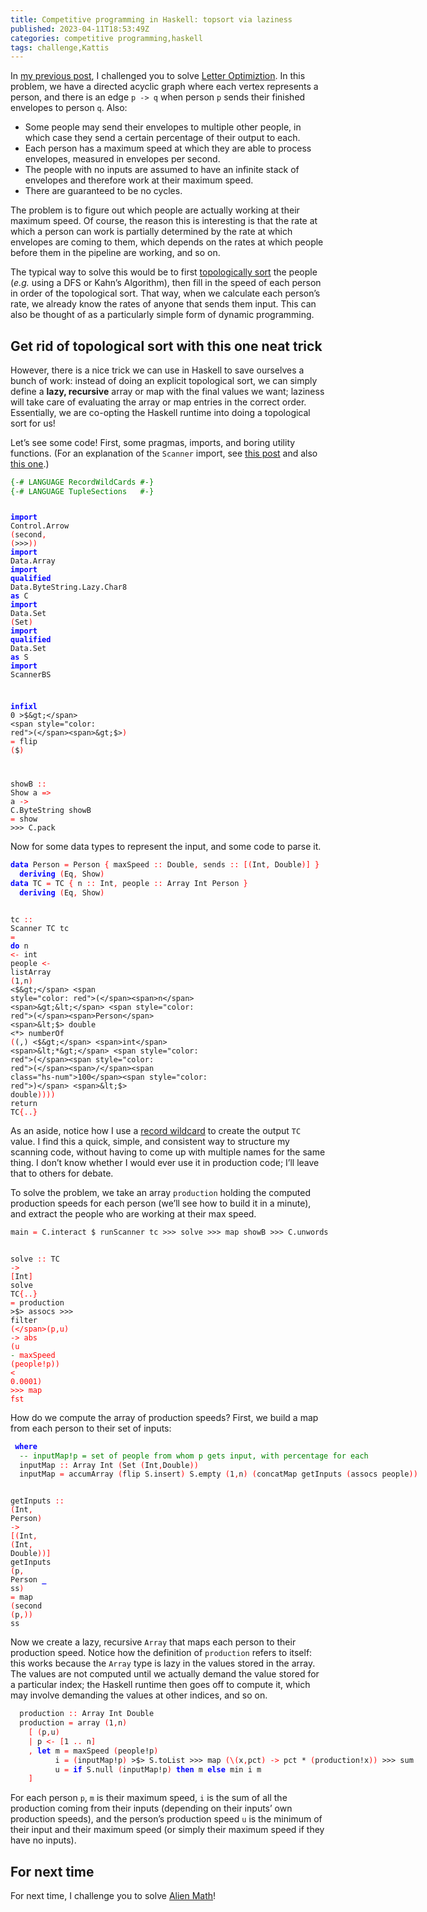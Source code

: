 ```yaml
---
title: Competitive programming in Haskell: topsort via laziness
published: 2023-04-11T18:53:49Z
categories: competitive programming,haskell
tags: challenge,Kattis
---
```


<p>In <a href="https://byorgey.wordpress.com/2023/03/11/competitive-programming-in-haskell-challenge-letter-optimization/">my previous post</a>, I challenged you to solve <a href="https://open.kattis.com/problems/brevoptimering">Letter Optimiztion</a>. In this problem, we have a directed acyclic graph where each vertex represents a person, and there is an edge <code>p -&gt; q</code> when person <code>p</code> sends their finished envelopes to person <code>q</code>. Also:</p>
<ul>
<li>Some people may send their envelopes to multiple other people, in which case they send a certain percentage of their output to each.</li>
<li>Each person has a maximum speed at which they are able to process envelopes, measured in envelopes per second.</li>
<li>The people with no inputs are assumed to have an infinite stack of envelopes and therefore work at their maximum speed.</li>
<li>There are guaranteed to be no cycles.</li>
</ul>
<p>The problem is to figure out which people are actually working at their maximum speed. Of course, the reason this is interesting is that the rate at which a person can work is partially determined by the rate at which envelopes are coming to them, which depends on the rates at which people before them in the pipeline are working, and so on.</p>
<p>The typical way to solve this would be to first <a href="https://en.wikipedia.org/wiki/Topological_sorting">topologically sort</a> the people (<em>e.g.</em> using a DFS or Kahn’s Algorithm), then fill in the speed of each person in order of the topological sort. That way, when we calculate each person’s rate, we already know the rates of anyone that sends them input. This can also be thought of as a particularly simple form of dynamic programming.</p>
<h2 id="get-rid-of-topological-sort-with-this-one-neat-trick">Get rid of topological sort with this one neat trick</h2>
<p>However, there is a nice trick we can use in Haskell to save ourselves a bunch of work: instead of doing an explicit topological sort, we can simply define a <strong>lazy, recursive</strong> array or map with the final values we want; laziness will take care of evaluating the array or map entries in the correct order. Essentially, we are co-opting the Haskell runtime into doing a topological sort for us!</p>
<p>Let’s see some code! First, some pragmas, imports, and boring utility functions. (For an explanation of the <code>Scanner</code> import, see <a href="https://byorgey.wordpress.com/2019/05/22/competitive-programming-in-haskell-scanner/">this post</a> and also <a href="https://byorgey.wordpress.com/2019/10/12/competitive-programming-in-haskell-reading-large-inputs-with-bytestring/">this one</a>.)</p>
<pre class="sourceCode haskell"><code class="sourceCode haskell"><span style="color: green">{-# LANGUAGE RecordWildCards #-}</span>
<span style="color: green">{-# LANGUAGE TupleSections   #-}</span>

<span style="color: blue;font-weight: bold">import</span>           <span>Control.Arrow</span>              <span style="color: red">(</span><span>second</span><span style="color: red">,</span> <span style="color: red">(</span><span>&gt;&gt;&gt;</span><span style="color: red">)</span><span style="color: red">)</span>
<span style="color: blue;font-weight: bold">import</span>           <span>Data.Array</span>
<span style="color: blue;font-weight: bold">import</span> <span style="color: blue;font-weight: bold">qualified</span> <span>Data.ByteString.Lazy.Char8</span> <span style="color: blue;font-weight: bold">as</span> <span>C</span>
<span style="color: blue;font-weight: bold">import</span>           <span>Data.Set</span>                   <span style="color: red">(</span><span>Set</span><span style="color: red">)</span>
<span style="color: blue;font-weight: bold">import</span> <span style="color: blue;font-weight: bold">qualified</span> <span>Data.Set</span>                   <span style="color: blue;font-weight: bold">as</span> <span>S</span>
<span style="color: blue;font-weight: bold">import</span>           <span>ScannerBS</span>

<span style="color: blue;font-weight: bold">infixl</span> <span class="hs-num">0</span> <span>&gt;$&gt;</span>
<span style="color: red">(</span><span>&gt;$&gt;</span><span style="color: red">)</span> <span style="color: red">=</span> <span>flip</span> <span style="color: red">(</span><span>$</span><span style="color: red">)</span>

<span>showB</span> <span style="color: red">::</span> <span>Show</span> <span>a</span> <span style="color: red">=&gt;</span> <span>a</span> <span style="color: red">-&gt;</span> <span>C.ByteString</span>
<span>showB</span> <span style="color: red">=</span> <span>show</span> <span>&gt;&gt;&gt;</span> <span>C.pack</span></code></pre>
<p>Now for some data types to represent the input, and some code to parse it.</p>
<pre class="sourceCode haskell"><code class="sourceCode haskell"><span style="color: blue;font-weight: bold">data</span> <span>Person</span> <span style="color: red">=</span> <span>Person</span> <span style="color: red">{</span> <span>maxSpeed</span> <span style="color: red">::</span> <span>Double</span><span style="color: red">,</span> <span>sends</span> <span style="color: red">::</span> <span style="color: red">[</span><span style="color: red">(</span><span>Int</span><span style="color: red">,</span> <span>Double</span><span style="color: red">)</span><span style="color: red">]</span> <span style="color: red">}</span>
  <span style="color: blue;font-weight: bold">deriving</span> <span style="color: red">(</span><span>Eq</span><span style="color: red">,</span> <span>Show</span><span style="color: red">)</span>
<span style="color: blue;font-weight: bold">data</span> <span>TC</span> <span style="color: red">=</span> <span>TC</span> <span style="color: red">{</span> <span>n</span> <span style="color: red">::</span> <span>Int</span><span style="color: red">,</span> <span>people</span> <span style="color: red">::</span> <span>Array</span> <span>Int</span> <span>Person</span> <span style="color: red">}</span>
  <span style="color: blue;font-weight: bold">deriving</span> <span style="color: red">(</span><span>Eq</span><span style="color: red">,</span> <span>Show</span><span style="color: red">)</span>

<span>tc</span> <span style="color: red">::</span> <span>Scanner</span> <span>TC</span>
<span>tc</span> <span style="color: red">=</span> <span style="color: blue;font-weight: bold">do</span>
  <span>n</span> <span style="color: red">&lt;-</span> <span>int</span>
  <span>people</span> <span style="color: red">&lt;-</span> <span>listArray</span> <span style="color: red">(</span><span class="hs-num">1</span><span style="color: red">,</span><span>n</span><span style="color: red">)</span> <span>&lt;$&gt;</span> <span style="color: red">(</span><span>n</span> <span>&gt;&lt;</span> <span style="color: red">(</span><span>Person</span> <span>&lt;$&gt;</span> <span>double</span> <span>&lt;*&gt;</span> <span>numberOf</span> <span style="color: red">(</span><span>(,)</span> <span>&lt;$&gt;</span> <span>int</span> <span>&lt;*&gt;</span> <span style="color: red">(</span><span style="color: red">(</span><span>/</span><span class="hs-num">100</span><span style="color: red">)</span> <span>&lt;$&gt;</span> <span>double</span><span style="color: red">)</span><span style="color: red">)</span><span style="color: red">)</span><span style="color: red">)</span>
  <span>return</span> <span>TC</span><span style="color: red">{</span><span style="color: red">..</span><span style="color: red">}</span></code></pre>
<p>As an aside, notice how I use a <a href="https://ghc.gitlab.haskell.org/ghc/doc/users_guide/exts/record_wildcards.html">record wildcard</a> to create the output <code>TC</code> value. I find this a quick, simple, and consistent way to structure my scanning code, without having to come up with multiple names for the same thing. I don’t know whether I would ever use it in production code; I’ll leave that to others for debate.</p>
<p>To solve the problem, we take an array <code>production</code> holding the computed production speeds for each person (we’ll see how to build it in a minute), and extract the people who are working at their max speed.</p>
<pre class="sourceCode haskell"><code class="sourceCode haskell"><span>main</span> <span style="color: red">=</span> <span>C.interact</span> <span>$</span> <span>runScanner</span> <span>tc</span> <span>&gt;&gt;&gt;</span> <span>solve</span> <span>&gt;&gt;&gt;</span> <span>map</span> <span>showB</span> <span>&gt;&gt;&gt;</span> <span>C.unwords</span>

<span>solve</span> <span style="color: red">::</span> <span>TC</span> <span style="color: red">-&gt;</span> <span style="color: red">[</span><span>Int</span><span style="color: red">]</span>
<span>solve</span> <span>TC</span><span style="color: red">{</span><span style="color: red">..</span><span style="color: red">}</span> <span style="color: red">=</span>
  <span>production</span> <span>&gt;$&gt;</span> <span>assocs</span> <span>&gt;&gt;&gt;</span>
  <span>filter</span> <span style="color: red">(</span><span style="color: red">\</span><span style="color: red">(</span><span>p</span><span style="color: red">,</span><span>u</span><span style="color: red">)</span> <span style="color: red">-&gt;</span> <span>abs</span> <span style="color: red">(</span><span>u</span> <span style="color: green">-</span> <span>maxSpeed</span> <span style="color: red">(</span><span>people</span><span>!</span><span>p</span><span style="color: red">)</span><span style="color: red">)</span> <span>&lt;</span> <span class="hs-num">0.0001</span><span style="color: red">)</span> <span>&gt;&gt;&gt;</span>
  <span>map</span> <span>fst</span></code></pre>
<p>How do we compute the array of production speeds? First, we build a map from each person to their set of inputs:</p>
<pre class="sourceCode haskell"><code class="sourceCode haskell"> <span style="color: blue;font-weight: bold">where</span>
  <span style="color: green">-- inputMap!p = set of people from whom p gets input, with percentage for each</span>
  <span>inputMap</span> <span style="color: red">::</span> <span>Array</span> <span>Int</span> <span style="color: red">(</span><span>Set</span> <span style="color: red">(</span><span>Int</span><span style="color: red">,</span><span>Double</span><span style="color: red">)</span><span style="color: red">)</span>
  <span>inputMap</span> <span style="color: red">=</span> <span>accumArray</span> <span style="color: red">(</span><span>flip</span> <span>S.insert</span><span style="color: red">)</span> <span>S.empty</span> <span style="color: red">(</span><span class="hs-num">1</span><span style="color: red">,</span><span>n</span><span style="color: red">)</span> <span style="color: red">(</span><span>concatMap</span> <span>getInputs</span> <span style="color: red">(</span><span>assocs</span> <span>people</span><span style="color: red">)</span><span style="color: red">)</span>

  <span>getInputs</span> <span style="color: red">::</span> <span style="color: red">(</span><span>Int</span><span style="color: red">,</span> <span>Person</span><span style="color: red">)</span> <span style="color: red">-&gt;</span> <span style="color: red">[</span><span style="color: red">(</span><span>Int</span><span style="color: red">,</span> <span style="color: red">(</span><span>Int</span><span style="color: red">,</span> <span>Double</span><span style="color: red">)</span><span style="color: red">)</span><span style="color: red">]</span>
  <span>getInputs</span> <span style="color: red">(</span><span>p</span><span style="color: red">,</span> <span>Person</span> <span style="color: blue;font-weight: bold">_</span> <span>ss</span><span style="color: red">)</span> <span style="color: red">=</span> <span>map</span> <span style="color: red">(</span><span>second</span> <span style="color: red">(</span><span>p</span><span style="color: red">,</span><span style="color: red">)</span><span style="color: red">)</span> <span>ss</span></code></pre>
<p>Now we create a lazy, recursive <code>Array</code> that maps each person to their production speed. Notice how the definition of <code>production</code> refers to itself: this works because the <code>Array</code> type is lazy in the values stored in the array. The values are not computed until we actually demand the value stored for a particular index; the Haskell runtime then goes off to compute it, which may involve demanding the values at other indices, and so on.</p>
<pre class="sourceCode haskell"><code class="sourceCode haskell">  <span>production</span> <span style="color: red">::</span> <span>Array</span> <span>Int</span> <span>Double</span>
  <span>production</span> <span style="color: red">=</span> <span>array</span> <span style="color: red">(</span><span class="hs-num">1</span><span style="color: red">,</span><span>n</span><span style="color: red">)</span>
    <span style="color: red">[</span> <span style="color: red">(</span><span>p</span><span style="color: red">,</span><span>u</span><span style="color: red">)</span>
    <span style="color: red">|</span> <span>p</span> <span style="color: red">&lt;-</span> <span style="color: red">[</span><span class="hs-num">1</span> <span style="color: red">..</span> <span>n</span><span style="color: red">]</span>
    <span style="color: red">,</span> <span style="color: blue;font-weight: bold">let</span> <span>m</span> <span style="color: red">=</span> <span>maxSpeed</span> <span style="color: red">(</span><span>people</span><span>!</span><span>p</span><span style="color: red">)</span>
          <span>i</span> <span style="color: red">=</span> <span style="color: red">(</span><span>inputMap</span><span>!</span><span>p</span><span style="color: red">)</span> <span>&gt;$&gt;</span> <span>S.toList</span> <span>&gt;&gt;&gt;</span> <span>map</span> <span style="color: red">(</span><span style="color: red">\</span><span style="color: red">(</span><span>x</span><span style="color: red">,</span><span>pct</span><span style="color: red">)</span> <span style="color: red">-&gt;</span> <span>pct</span> <span>*</span> <span style="color: red">(</span><span>production</span><span>!</span><span>x</span><span style="color: red">)</span><span style="color: red">)</span> <span>&gt;&gt;&gt;</span> <span>sum</span>
          <span>u</span> <span style="color: red">=</span> <span style="color: blue;font-weight: bold">if</span> <span>S.null</span> <span style="color: red">(</span><span>inputMap</span><span>!</span><span>p</span><span style="color: red">)</span> <span style="color: blue;font-weight: bold">then</span> <span>m</span> <span style="color: blue;font-weight: bold">else</span> <span>min</span> <span>i</span> <span>m</span>
    <span style="color: red">]</span></code></pre>
<p>For each person <code>p</code>, <code>m</code> is their maximum speed, <code>i</code> is the sum of all the production coming from their inputs (depending on their inputs’ own production speeds), and the person’s production speed <code>u</code> is the minimum of their input and their maximum speed (or simply their maximum speed if they have no inputs).</p>
<h2 id="for-next-time">For next time</h2>
<p>For next time, I challenge you to solve <a href="https://open.kattis.com/problems/alienmath">Alien Math</a>!</p>

